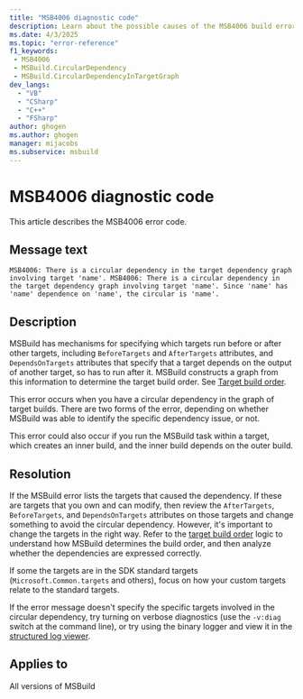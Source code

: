 ```yaml
---
title: "MSB4006 diagnostic code"
description: Learn about the possible causes of the MSB4006 build error and get troubleshooting tips.
ms.date: 4/3/2025
ms.topic: "error-reference"
f1_keywords:
 - MSB4006
 - MSBuild.CircularDependency
 - MSBuild.CircularDependencyInTargetGraph
dev_langs:
  - "VB"
  - "CSharp"
  - "C++"
  - "FSharp"
author: ghogen
ms.author: ghogen
manager: mijacobs
ms.subservice: msbuild
---
```


# MSB4006 diagnostic code

<!-- :::ErrorDefinitionDescription::: -->
<!-- :::editable-content name="introDescription"::: -->
This article describes the MSB4006 error code.
<!-- :::editable-content-end::: -->

## Message text

`MSB4006: There is a circular dependency in the target dependency graph involving target 'name'.
MSB4006: There is a circular dependency in the target dependency graph involving target 'name'. Since 'name' has 'name' dependence on 'name', the circular is 'name'.`

<!-- :::editable-content name="postOutputDescription"::: -->
<!--
{StrBegin="MSB4006: "}UE: This message is shown when the build engine detects a target referenced in a circular manner -- a project cannot
    request a target to build itself (perhaps via a chain of other targets).

{StrBegin="MSB4006: "}UE: This message is shown when the build engine detects a target referenced in a circular manner -- a project cannot
    request a target to build itself (perhaps via a chain of other targets).
-->
## Description

MSBuild has mechanisms for specifying which targets run before or after other targets, including `BeforeTargets` and `AfterTargets` attributes, and `DependsOnTargets` attributes that specify that a target depends on the output of another target, so has to run after it. MSBuild constructs a graph from this information to determine the target build order. See [Target build order](../target-build-order.md). 

This error occurs when you have a circular dependency in the graph of target builds. There are two forms of the error, depending on whether MSBuild was able to identify the specific dependency issue, or not.

This error could also occur if you run the MSBuild task within a target, which creates an inner build, and the inner build depends on the outer build.

## Resolution

If the MSBuild error lists the targets that caused the dependency. If these are targets that you own and can modify, then review the `AfterTargets`, `BeforeTargets`, and `DependsOnTargets` attributes on those targets and change something to avoid the circular dependency. However, it's important to change the targets in the right way. Refer to the [target build order](../target-build-order.md) logic to understand how MSBuild determines the build order, and then analyze whether the dependencies are expressed correctly.

If some the targets are in the SDK standard targets (`Microsoft.Common.targets` and others), focus on how your custom targets relate to the standard targets.

If the error message doesn't specify the specific targets involved in the circular dependency, try turning on verbose diagnostics (use the `-v:diag` switch at the command line), or try using the binary logger and view it in the [structured log viewer](https://msbuild.log).

<!-- :::editable-content-end::: -->
<!-- :::ErrorDefinitionDescription-end::: -->

## Applies to

All versions of MSBuild
